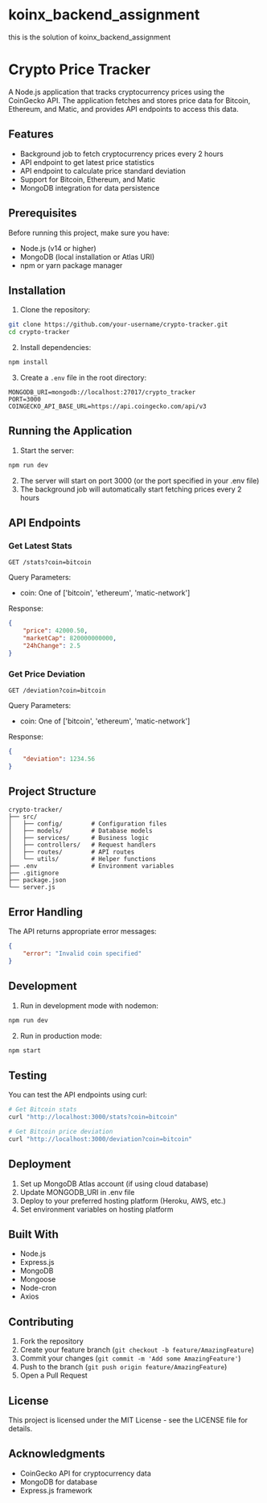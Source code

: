 # koinx_backend_assignment
this is the solution of koinx_backend_assignment

# Crypto Price Tracker

A Node.js application that tracks cryptocurrency prices using the CoinGecko API. The application fetches and stores price data for Bitcoin, Ethereum, and Matic, and provides API endpoints to access this data.

## Features

- Background job to fetch cryptocurrency prices every 2 hours
- API endpoint to get latest price statistics
- API endpoint to calculate price standard deviation
- Support for Bitcoin, Ethereum, and Matic
- MongoDB integration for data persistence

## Prerequisites

Before running this project, make sure you have:

- Node.js (v14 or higher)
- MongoDB (local installation or Atlas URI)
- npm or yarn package manager

## Installation

1. Clone the repository:
```bash
git clone https://github.com/your-username/crypto-tracker.git
cd crypto-tracker
```

2. Install dependencies:
```bash
npm install
```

3. Create a `.env` file in the root directory:
```env
MONGODB_URI=mongodb://localhost:27017/crypto_tracker
PORT=3000
COINGECKO_API_BASE_URL=https://api.coingecko.com/api/v3
```

## Running the Application

1. Start the server:
```bash
npm run dev
```

2. The server will start on port 3000 (or the port specified in your .env file)
3. The background job will automatically start fetching prices every 2 hours

## API Endpoints

### Get Latest Stats
```
GET /stats?coin=bitcoin
```
Query Parameters:
- coin: One of ['bitcoin', 'ethereum', 'matic-network']

Response:
```json
{
    "price": 42000.50,
    "marketCap": 820000000000,
    "24hChange": 2.5
}
```

### Get Price Deviation
```
GET /deviation?coin=bitcoin
```
Query Parameters:
- coin: One of ['bitcoin', 'ethereum', 'matic-network']

Response:
```json
{
    "deviation": 1234.56
}
```

## Project Structure

```
crypto-tracker/
├── src/
│   ├── config/        # Configuration files
│   ├── models/        # Database models
│   ├── services/      # Business logic
│   ├── controllers/   # Request handlers
│   ├── routes/        # API routes
│   └── utils/         # Helper functions
├── .env               # Environment variables
├── .gitignore
├── package.json
└── server.js
```

## Error Handling

The API returns appropriate error messages:

```json
{
    "error": "Invalid coin specified"
}
```

## Development

1. Run in development mode with nodemon:
```bash
npm run dev
```

2. Run in production mode:
```bash
npm start
```

## Testing

You can test the API endpoints using curl:

```bash
# Get Bitcoin stats
curl "http://localhost:3000/stats?coin=bitcoin"

# Get Bitcoin price deviation
curl "http://localhost:3000/deviation?coin=bitcoin"
```

## Deployment

1. Set up MongoDB Atlas account (if using cloud database)
2. Update MONGODB_URI in .env file
3. Deploy to your preferred hosting platform (Heroku, AWS, etc.)
4. Set environment variables on hosting platform

## Built With

- Node.js
- Express.js
- MongoDB
- Mongoose
- Node-cron
- Axios

## Contributing

1. Fork the repository
2. Create your feature branch (`git checkout -b feature/AmazingFeature`)
3. Commit your changes (`git commit -m 'Add some AmazingFeature'`)
4. Push to the branch (`git push origin feature/AmazingFeature`)
5. Open a Pull Request

## License

This project is licensed under the MIT License - see the LICENSE file for details.

## Acknowledgments

- CoinGecko API for cryptocurrency data
- MongoDB for database
- Express.js framework
